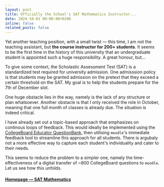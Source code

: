 ```yaml
---
layout: post
title: Officially the School's SAT Mathematics Instructor...
date: 2024-10-01 00:00:00+0200
inline: false
related_posts: false
---
```




Yet another teaching position, with a small twist — this time, I am not the teaching assistant, but **the course instructor for 200+ students**. It seems to be the first time in the history of this university that an undergraduate student is appointed such a huge responsibility. A great honour, but...

To give some context, the Scholastic Assessment Test (SAT) is a standardized test required for university admission. One admisssion policy is that students may be granted admission on the pretext that they exceed a certain threshold on the SAT. My goal is to help the students prepare for the 7th of December slot. 

One huge obstacle lies in the way, namely is the lack of any structure or plan whatsoever. Another obstacle is that I only received the role in October, meaning that one full month of classes is already due. The situation is indeed critical.

I have already set out a topic-based approach that emphasizes on continous loops of feedback. This would ideally be implemented using the [CollegeBoard Educator QuestionBank](https://satsuitequestionbank.collegeboard.org/digital/search), then utilising `moodle`'s immediate feedback tool to streamline this approach for all students. There is argubaly not a more effective way to capture each student's individuality and cater to their needs.

This seems to reduce the problem to a simpler one, namely the time-effectiveness of a digital transfer of ~800 CollegeBoard questions to `moodle`. Let us see how this unfolds.<br>

#### [Homepage — SAT Mathematics](https://elshenawyom.github.io/teaching/sat-maths) 

